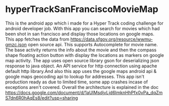 # hyperTrackSanFranciscoMovieMap
This is the android app which i made for a Hyper Track coding challenge for android developer job. With this app you can search for movies which had been shot in san francisco and display those locations on google maps. This app fetches the data from https://data.sfgov.org/resource/wwmu-gmzc.json open source api. This supports Autocomplete for movie name. The base activity returns the info about the movie and then the compass shape floating action button with display the locations as markers on google map activity. The app uses open source library gson for deserializing json response to java object. An API service for http connection using apache default http library.And also this app uses the google maps android api &amp; google maps geocoding api to lookup for addresses. This app isn't production ready as due to limited time, some app crashes incase of exceptions aren't covered. Overall the architecture is explained in the doc https://docs.google.com/document/d/1aUIMsdjvLjd6lmknHhPfx0vPa_dqZmS7dn6R0hAqEs8/edit?usp=sharing
